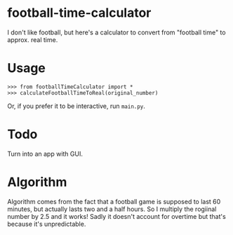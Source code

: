 # football-time-calculator
I don't like football, but here's a calculator to convert from "football time" to approx. real time.

# Usage
```
>>> from footballTimeCalculator import *
>>> calculateFootballTimeToReal(original_number)
```

Or, if you prefer it to be interactive, run `main.py`.

# Todo
Turn into an app with GUI.

# Algorithm
Algorithm comes from the fact that a football game is supposed to last 60 minutes, but actually lasts two and a half hours. So I multiply the rogiinal number by 2.5 and it works! Sadly it doesn't account for overtime but that's because it's unpredictable.
